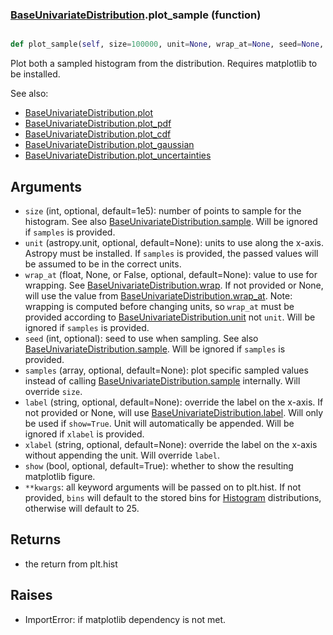 ### [BaseUnivariateDistribution](BaseUnivariateDistribution.md).plot_sample (function)


```py

def plot_sample(self, size=100000, unit=None, wrap_at=None, seed=None, samples=None, label=None, xlabel=None, show=False, **kwargs)

```



Plot both a sampled histogram from the distribution.  Requires
matplotlib to be installed.

See also:

* [BaseUnivariateDistribution.plot](BaseUnivariateDistribution.plot.md)
* [BaseUnivariateDistribution.plot_pdf](BaseUnivariateDistribution.plot_pdf.md)
* [BaseUnivariateDistribution.plot_cdf](BaseUnivariateDistribution.plot_cdf.md)
* [BaseUnivariateDistribution.plot_gaussian](BaseUnivariateDistribution.plot_gaussian.md)
* [BaseUnivariateDistribution.plot_uncertainties](BaseUnivariateDistribution.plot_uncertainties.md)

Arguments
-----------
* `size` (int, optional, default=1e5): number of points to sample for
    the histogram.  See also [BaseUnivariateDistribution.sample](BaseUnivariateDistribution.sample.md).  Will be ignored
    if `samples` is provided.
* `unit` (astropy.unit, optional, default=None): units to use along
    the x-axis.  Astropy must be installed.  If `samples` is provided,
    the passed values will be assumed to be in the correct units.
* `wrap_at` (float, None, or False, optional, default=None): value to
    use for wrapping.  See [BaseUnivariateDistribution.wrap](BaseUnivariateDistribution.wrap.md).  If not provided or None,
    will use the value from [BaseUnivariateDistribution.wrap_at](BaseUnivariateDistribution.wrap_at.md).  Note: wrapping is
    computed before changing units, so `wrap_at` must be provided
    according to [BaseUnivariateDistribution.unit](BaseUnivariateDistribution.unit.md) not `unit`.  Will be ignored
    if `samples` is provided.
* `seed` (int, optional): seed to use when sampling.  See also
    [BaseUnivariateDistribution.sample](BaseUnivariateDistribution.sample.md).  Will be ignored if `samples` is provided.
* `samples` (array, optional, default=None): plot specific sampled
    values instead of calling [BaseUnivariateDistribution.sample](BaseUnivariateDistribution.sample.md) internally.  Will override
    `size`.
* `label` (string, optional, default=None): override the label on the
    x-axis.  If not provided or None, will use [BaseUnivariateDistribution.label](BaseUnivariateDistribution.label.md).  Will
    only be used if `show=True`.  Unit will automatically be appended.
    Will be ignored if `xlabel` is provided.
* `xlabel` (string, optional, default=None): override the label on the
    x-axis without appending the unit.  Will override `label`.
* `show` (bool, optional, default=True): whether to show the resulting
    matplotlib figure.
* `**kwargs`: all keyword arguments will be passed on to plt.hist.  If
    not provided, `bins` will default to the stored bins for [Histogram](Histogram.md)
    distributions, otherwise will default to 25.

Returns
--------
* the return from plt.hist

Raises
--------
* ImportError: if matplotlib dependency is not met.

